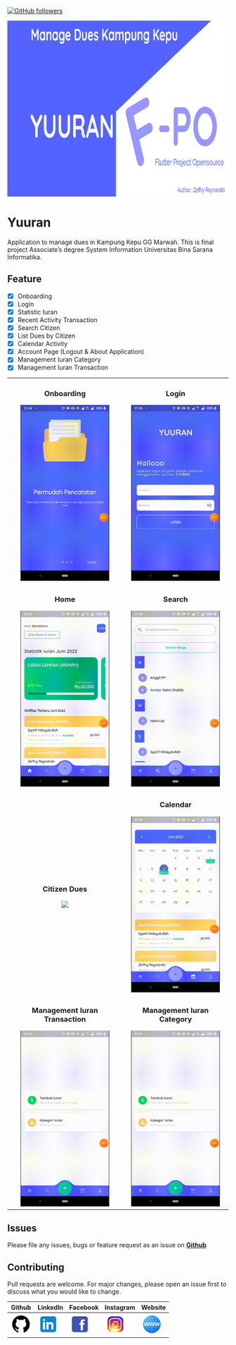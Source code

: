 [![GitHub followers](https://img.shields.io/github/followers/zgramming.svg?style=social&label=Follow&maxAge=2592000)](https://github.com/zgramming?tab=followers)

<p align="center">
  <img src="github/banner.png" height="400">
</p>

# Yuuran
Application to manage dues in Kampung Kepu GG Marwah. This is final project Associate’s degree System Information Universitas Bina Sarana Informatika.

## Feature

- [x] Onboarding
- [x] Login
- [x] Statistic Iuran
- [x] Recent Activity Transaction
- [x] Search Citizen
- [x] List Dues by Citizen
- [x] Calendar Activity
- [x] Account Page (Logout & About Application)
- [x] Management Iuran Category
- [x] Management Iuran Transaction

<table>
    <tbody>
        <tr>
			<td>
				<center>
					<h3>Onboarding</h3>
					<img src="github/gif/1.onboarding.gif" height=400>
				</center>
			</td>
			<td>
				<center>
				<h3>Login</h3>
				<img src="github/gif/2.login.gif" height=400>
				</center>
			</td>
		</tr>
		<tr>
			<td>
				<center>
				<h3>Home</h3>
				<img src="github/gif/3.home.gif" height=400>
				</center>
			</td>
			<td>
				<center>
				<h3>Search</h3>
				<img src="github/gif/4.0.search.gif" height=400>
				</center>
			</td>
		</tr>
		<tr>
			<td>
				<center>
				<h3>Citizen Dues</h3>
				<img src="github/gif/4.1.citizen_dues.gif" height=400>
				</center>
			</td>
			<td>
				<center>
				<h3>Calendar</h3>
				<img src="github/gif/5.calendar.gif" height=400>
				</center>
			</td>
		</tr>
		<tr>
			<td>
				<center>
				<h3>Management Iuran Transaction</h3>
				<img src="github/gif/7.form_iuran.gif" height=400>
				</center>
			</td>
			<td>
				<center>
				<h3>Management Iuran Category</h3>
				<img src="github/gif/8.form_kategori_iuran.gif" height=400>
				</center>
			</td>
		</tr>
	</tbody>
</table>


## Issues

Please file any issues, bugs or feature request as an issue on <a href="https://github.com/zgramming/Yuuran/issues"><b> Github </b></a>

## Contributing

Pull requests are welcome. For major changes, please open an issue first to discuss what you would like to change.


<table border="0" cellspacing="0" cellpadding="0">
    <thead>
        <tr>
            <th>Github</th>
            <th>LinkedIn</th>
            <th>Facebook</th>
            <th>Instagram</th>
            <th>Website</th>
        </tr>
    </thead>
    <tbody>
        <tr>
            <td>
            <a href="https://github.com/zgramming/" target="_blank"><img src="github/icons/icon_github.png" width=48 height=48></a>
            </td>
            <td><a href="https://www.linkedin.com/in/zeffry-reynando" target="_blank"><img src="github/icons/icon_linkedin.png" width=48 height=48></a></td>
            <td><a href="https://www.facebook.com/zeffry.reynando" target="_blank"><img src="github/icons/icon_fb.png" width=48 height=48></a></td>
            <td><a href="https://www.instagram.com/zeffry_reynando" target="_blank"><img src="github/icons/icon_instagram.png" width=48 height=48></a></td>
            <td><a href="https://zeffry.dev/" target="_blank"><img src="github/icons/icon_website.png" width=48 height=48></a></td>
        </tr>
    </tbody>

</table>
